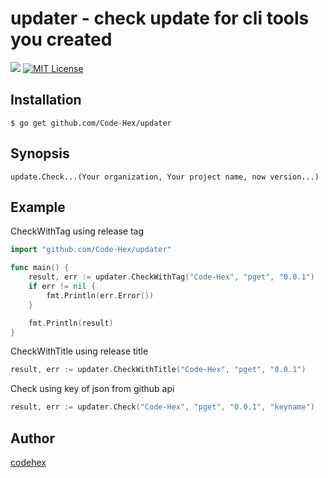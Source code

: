 updater - check update for cli tools you created
=======
[![](https://godoc.org/github.com/Code-Hex/updater?status.svg)](http://godoc.org/github.com/Code-Hex/updater)
[![MIT License](http://img.shields.io/badge/license-MIT-blue.svg?style=flat)](LICENSE)
## Installation

    $ go get github.com/Code-Hex/updater

## Synopsis

    update.Check...(Your organization, Your project name, now version...)

## Example
CheckWithTag using release tag
```Go
import "github.com/Code-Hex/updater"

func main() {
	result, err := updater.CheckWithTag("Code-Hex", "pget", "0.0.1")
	if err != nil {
		fmt.Println(err.Error())
	}

	fmt.Println(result)
}
```

CheckWithTitle using release title
```Go
result, err := updater.CheckWithTitle("Code-Hex", "pget", "0.0.1")
```

Check using key of json from github api
```Go
result, err := updater.Check("Code-Hex", "pget", "0.0.1", "keyname")
```
## Author

[codehex](https://twitter.com/CodeHex)
